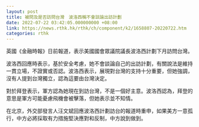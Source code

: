 ```yaml
---
layout: post
title: 被問及是否訪問台灣　波洛西稱不會談論出訪計劃
date: 2022-07-22 03:42:05.000000000 +08:00
link: https://news.rthk.hk/rthk/ch/component/k2/1658807-20220722.htm
categories: rthk
---
```


英國《金融時報》日前報道，表示美國國會眾議院議長波洛西計劃下月訪問台灣。

波洛西回應時表示，基於安全考慮，她不會談論自己的出訪計劃，有關說法是維持一貫立場，不證實或否認。波洛西表示，展現對台灣的支持十分重要，但她強調，沒有人提到台灣獨立，認為這要由台灣決定。

對於拜登表示，軍方認為她現在到訪台灣，不是一個好主意。波洛西認為，拜登的意思是軍方可能憂慮飛機會被擊落，但她表示並不知情。

在北京，外交部發言人汪文斌回應波洛西計劃訪台的報道時重申，如果美方一意孤行，中方必將採取有力措施堅決應對和反制，中方說到做到。
